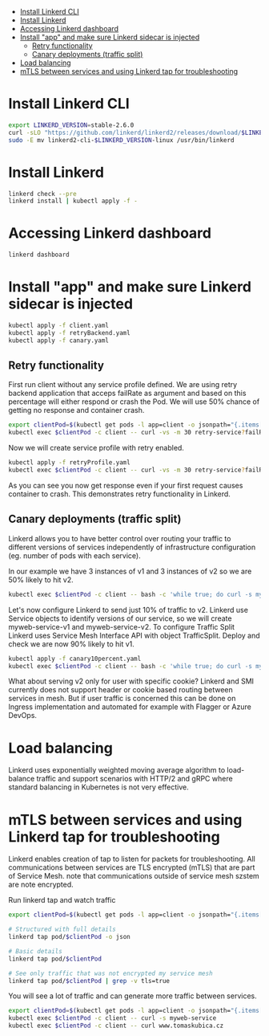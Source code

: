 - [Install Linkerd CLI](#install-linkerd-cli)
- [Install Linkerd](#install-linkerd)
- [Accessing Linkerd dashboard](#accessing-linkerd-dashboard)
- [Install &quot;app&quot; and make sure Linkerd sidecar is injected](#install-quotappquot-and-make-sure-linkerd-sidecar-is-injected)
  - [Retry functionality](#retry-functionality)
  - [Canary deployments (traffic split)](#canary-deployments-traffic-split)
- [Load balancing](#load-balancing)
- [mTLS between services and using Linkerd tap for troubleshooting](#mtls-between-services-and-using-linkerd-tap-for-troubleshooting)

# Install Linkerd CLI
```bash
export LINKERD_VERSION=stable-2.6.0
curl -sLO "https://github.com/linkerd/linkerd2/releases/download/$LINKERD_VERSION/linkerd2-cli-$LINKERD_VERSION-linux"
sudo -E mv linkerd2-cli-$LINKERD_VERSION-linux /usr/bin/linkerd
```

# Install Linkerd

```bash
linkerd check --pre
linkerd install | kubectl apply -f -
```

# Accessing Linkerd dashboard

```bash
linkerd dashboard
```

# Install "app" and make sure Linkerd sidecar is injected
```bash
kubectl apply -f client.yaml
kubectl apply -f retryBackend.yaml
kubectl apply -f canary.yaml
```

## Retry functionality
First run client without any service profile defined. We are using retry backend application that acceps failRate as argument and based on this percentage will either respond or crash the Pod. We will use 50% chance of getting no response and container crash.

```bash
export clientPod=$(kubectl get pods -l app=client -o jsonpath="{.items[0].metadata.name}")
kubectl exec $clientPod -c client -- curl -vs -m 30 retry-service?failRate=50
```

Now we will create service profile with retry enabled.

```bash
kubectl apply -f retryProfile.yaml
kubectl exec $clientPod -c client -- curl -vs -m 30 retry-service?failRate=50
```

As you can see you now get response even if your first request causes container to crash. This demonstrates retry functionality in Linkerd.

## Canary deployments (traffic split)
Linkerd allows you to have better control over routing your traffic to different versions of services independently of infrastructure configuration (eg. number of pods with each service).

In our example we have 3 instances of v1 and 3 instances of v2 so we are 50% likely to hit v2.

```bash
kubectl exec $clientPod -c client -- bash -c 'while true; do curl -s myweb-service; echo; done'
```

Let's now configure Linkerd to send just 10% of traffic to v2. Linkerd use Service objects to identify versions of our service, so we will create myweb-service-v1 and myweb-service-v2. To configure Traffic Split Linkerd uses Service Mesh Interface API with object TrafficSplit. Deploy and check we are now 90% likely to hit v1.

```bash
kubectl apply -f canary10percent.yaml
kubectl exec $clientPod -c client -- bash -c 'while true; do curl -s myweb-service; echo; done'
```

What about serving v2 only for user with specific cookie? Linkerd and SMI currently does not support header or cookie based routing between services in mesh. But if user traffic is concerned this can be done on Ingress implementation and automated for example with Flagger or Azure DevOps.

# Load balancing
Linkerd uses exponentially weighted moving average algorithm to load-balance traffic and support scenarios with HTTP/2 and gRPC where standard balancing in Kubernetes is not very effective.

#  mTLS between services and using Linkerd tap for troubleshooting
Linkerd enables creation of tap to listen for packets for troubleshooting. All communications between services are TLS encrypted (mTLS) that are part of Service Mesh. note that communications outside of service mesh szstem are note encrypted.

Run linkerd tap and watch traffic
```bash
export clientPod=$(kubectl get pods -l app=client -o jsonpath="{.items[0].metadata.name}")

# Structured with full details
linkerd tap pod/$clientPod -o json

# Basic details
linkerd tap pod/$clientPod

# See only traffic that was not encrypted my service mesh
linkerd tap pod/$clientPod | grep -v tls=true
```

You will see a lot of traffic and can generate more traffic between services.

```bash
export clientPod=$(kubectl get pods -l app=client -o jsonpath="{.items[0].metadata.name}")
kubectl exec $clientPod -c client -- curl -s myweb-service
kubectl exec $clientPod -c client -- curl www.tomaskubica.cz
```